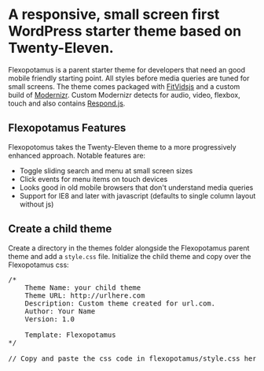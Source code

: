 # A responsive, small screen first WordPress starter theme based on Twenty-Eleven.
Flexopotamus is a parent starter theme for developers that need an good mobile friendly starting point. All styles before media queries are tuned for small screens. The theme comes packaged with [FitVidsjs](http://fitvidsjs.com/) and a custom build of  [Modernizr](http://www.modernizr.com/). Custom Modernizr detects for audio, video, flexbox, touch and also contains [Respond.js](https://github.com/scottjehl/Respond).

## Flexopotamus Features ##
Flexopotomus takes the Twenty-Eleven theme to a more progressively enhanced approach. Notable features are:

* Toggle sliding search and menu at small screen sizes
* Click events for menu items on touch devices
* Looks good in old mobile browsers that don't understand media queries
* Support for IE8 and later with javascript (defaults to single column layout without js)


## Create a child theme ##
Create a directory in the themes folder alongside the Flexopotamus parent theme and add a <code>style.css</code> file. Initialize the child theme and copy over the Flexopotamus css:

<pre>
/*
	Theme Name: your child theme
	Theme URL: http://urlhere.com
	Description: Custom theme created for url.com.
	Author: Your Name
	Version: 1.0
	
	Template: Flexopotamus
*/

// Copy and paste the css code in flexopotamus/style.css here and edit to your liking. 

</pre>